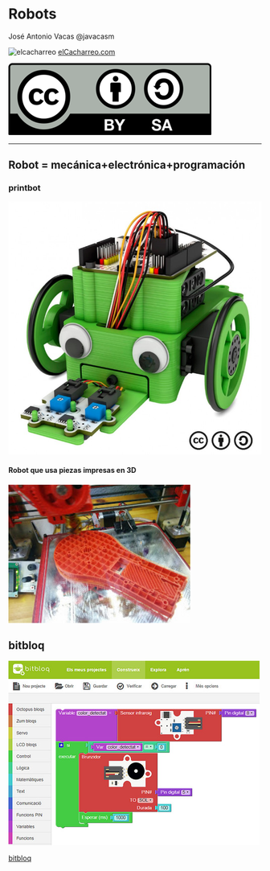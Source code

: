 # Robots

José Antonio Vacas @javacasm

![elcacharreo](http://cursos.elcacharreo.com/wp-content/uploads/2015/09/logo.png)
[elCacharreo.com](http://blog.elcacharreo.com)

![CC](./images/Licencia_CC.png)

* * *

## Robot = mecánica+electrónica+programación

### printbot

![robot](./images/print-bot-renacuajo-frontal-ladeada-verde_3.jpg)

#### Robot que usa piezas impresas en 3D

![3dprint](./images/3dprint.png)

## bitbloq

![bitbloq](./images/bitbloq.jpg)

[bitbloq](http://bitbloq.bq.com/)